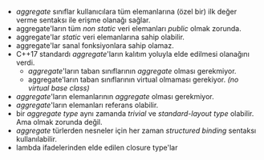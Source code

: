 * _aggregate_ sınıflar kullanıcılara tüm elemanlarına (özel bir) ilk değer verme sentaksı ile erişme olanağı sağlar.
* aggregate'ların tüm _non static_ veri elemanları _public_ olmak zorunda.
* aggregate'lar _static_ veri elemanlarına sahip olabilir.
* aggregate'lar sanal fonksiyonlara sahip olamaz.
* C++17 standardı _aggregate_'ların kalıtım yoluyla elde edilmesi olanağını verdi.
  * _aggregate_'ların taban sınıflarının _aggregate_ olması gerekmiyor.
  * aggregate'ların taban sınıflarının virtual olmaması gerekiyor. _(no virtual base class)_
* _aggregate_'ların elemanlarının _aggregate_ olması gerekmiyor.
* _aggregate_'ların elemanları referans olabilir.
* bir _aggregate type_ aynı zamanda _trivial_ ve _standard-layout type_ olabilir. Ama olmak zorunda değil.
* _aggregate_ türlerden nesneler için her zaman _structured binding_ sentaksı kullanılabilir.
* lambda ifadelerinden elde edilen closure type'lar
